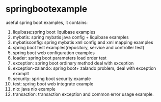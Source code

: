 # springbootexample
useful spring boot examples, it contains:

1. liquibase:spring boot liquibase examples
2. mybatis: spring mybatis java config + liquibase examples
3. mybatisconfig: spring mybatis xml config and xml mapping examples
4. spring boot test examples(repository, service and controller test)
5. spring boot web configuration examples
6. loader: spring boot parameters load order test 
7. exception: spring boot ordinary method deal with exception
8. exception-zalando: spring boot+ zalando problem, deal with exception examplt
9. security: spring boot security example
10. test: spring boot web integrate example
11. nio: java nio example
12. transaction: transaction exception and common error usage example.